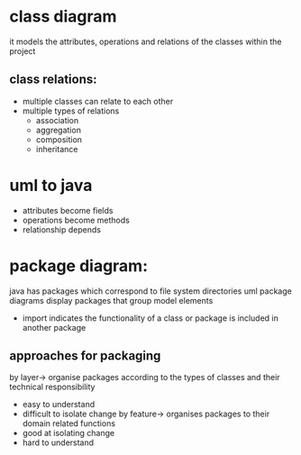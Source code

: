 # class diagram
it models the attributes, operations and relations of the classes within the project

## class relations:
- multiple classes can relate to each other
- multiple types of relations
	- association
	- aggregation
	- composition
	- inheritance

# uml to java
- attributes become fields
- operations become methods
- relationship depends
# package diagram:
java has packages which correspond to file system directories
uml package diagrams display packages that group model elements

- import indicates the functionality of a class or package is included in another package
## approaches for packaging
by layer-> organise packages according to the types of classes and their technical responsibility
- easy to understand
- difficult to isolate change
by feature-> organises packages to their domain related functions
- good at isolating change
- hard to understand


